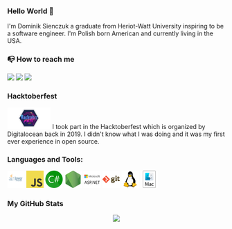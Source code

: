 ### Hello World 👋

I'm Dominik Sienczuk a graduate from Heriot-Watt University inspiring to be a software engineer. I'm Polish born American and currently living in the USA.

### 📭 How to reach me
[<img src="https://img.icons8.com/color/48/000000/linkedin.png" width="3.5%"/>](https://www.linkedin.com/in/dominiks007/)
[<img src="https://img.icons8.com/color/48/000000/facebook-new.png" width="3.5%"/>](https://www.facebook.com/dominik.sienczuk/)
<a href="mailto:dominiksk09@gmail.com"> <img src="https://img.icons8.com/fluent/48/000000/gmail.png" width="3.5%"/> </a>

### Hacktoberfest
<img height="50" src="https://github.com/dominikS007/dominikS007/blob/main/hacktoberfest.png?raw=true">
I took part in the Hacktoberfest which is organized by Digitalocean back in 2019. I didn't know what I was doing and it was my first ever experience in open source. 


### Languages and Tools:

<code><img height="40" src="https://raw.githubusercontent.com/github/explore/80688e429a7d4ef2fca1e82350fe8e3517d3494d/topics/java/java.png"></code>
<code><img height="40" src="https://raw.githubusercontent.com/github/explore/80688e429a7d4ef2fca1e82350fe8e3517d3494d/topics/javascript/javascript.png"></code>
<code><img height="40" src="https://raw.githubusercontent.com/github/explore/80688e429a7d4ef2fca1e82350fe8e3517d3494d/topics/csharp/csharp.png"></code>
<code><img height="40" src="https://raw.githubusercontent.com/github/explore/80688e429a7d4ef2fca1e82350fe8e3517d3494d/topics/nodejs/nodejs.png"></code>
<code><img height="40" src="https://raw.githubusercontent.com/github/explore/80688e429a7d4ef2fca1e82350fe8e3517d3494d/topics/aspnet/aspnet.png"></code>
<code><img height="40" src="https://raw.githubusercontent.com/github/explore/80688e429a7d4ef2fca1e82350fe8e3517d3494d/topics/git/git.png"></code>
<code><img height="40" src="https://raw.githubusercontent.com/github/explore/80688e429a7d4ef2fca1e82350fe8e3517d3494d/topics/linux/linux.png"></code>
<code><img height="40" src="https://raw.githubusercontent.com/github/explore/80688e429a7d4ef2fca1e82350fe8e3517d3494d/topics/macos/macos.png"></code>

### My GitHub Stats

<p align="center"> 
  <img src="https://github-readme-stats.vercel.app/api?username=dominikS007&show_icons=true&count_private=true&theme=radical" />
</p>

<!--
**dominikS007/dominikS007** is a ✨ _special_ ✨ repository because its `README.md` (this file) appears on your GitHub profile.

Here are some ideas to get you started:

- 🔭 I’m currently working on ...
- 🌱 I’m currently learning ...
- 👯 I’m looking to collaborate on ...
- 🤔 I’m looking for help with ...
- 💬 Ask me about ...
- 📫 How to reach me: ...
- 😄 Pronouns: ...
- ⚡ Fun fact: ...
[![JavaScript](https://img.shields.io/badge/-JavaScript-000?&logo=JavaScript&logoColor=ddc508)](https://github.com/dominikS007?tab=repositories&q=&type=&language=javascript)
-->
